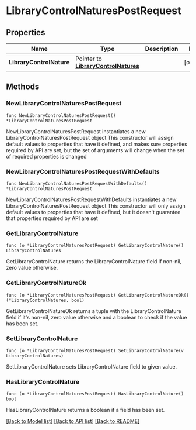 # LibraryControlNaturesPostRequest

## Properties

Name | Type | Description | Notes
------------ | ------------- | ------------- | -------------
**LibraryControlNature** | Pointer to [**LibraryControlNatures**](LibraryControlNatures.md) |  | [optional] 

## Methods

### NewLibraryControlNaturesPostRequest

`func NewLibraryControlNaturesPostRequest() *LibraryControlNaturesPostRequest`

NewLibraryControlNaturesPostRequest instantiates a new LibraryControlNaturesPostRequest object
This constructor will assign default values to properties that have it defined,
and makes sure properties required by API are set, but the set of arguments
will change when the set of required properties is changed

### NewLibraryControlNaturesPostRequestWithDefaults

`func NewLibraryControlNaturesPostRequestWithDefaults() *LibraryControlNaturesPostRequest`

NewLibraryControlNaturesPostRequestWithDefaults instantiates a new LibraryControlNaturesPostRequest object
This constructor will only assign default values to properties that have it defined,
but it doesn't guarantee that properties required by API are set

### GetLibraryControlNature

`func (o *LibraryControlNaturesPostRequest) GetLibraryControlNature() LibraryControlNatures`

GetLibraryControlNature returns the LibraryControlNature field if non-nil, zero value otherwise.

### GetLibraryControlNatureOk

`func (o *LibraryControlNaturesPostRequest) GetLibraryControlNatureOk() (*LibraryControlNatures, bool)`

GetLibraryControlNatureOk returns a tuple with the LibraryControlNature field if it's non-nil, zero value otherwise
and a boolean to check if the value has been set.

### SetLibraryControlNature

`func (o *LibraryControlNaturesPostRequest) SetLibraryControlNature(v LibraryControlNatures)`

SetLibraryControlNature sets LibraryControlNature field to given value.

### HasLibraryControlNature

`func (o *LibraryControlNaturesPostRequest) HasLibraryControlNature() bool`

HasLibraryControlNature returns a boolean if a field has been set.


[[Back to Model list]](../README.md#documentation-for-models) [[Back to API list]](../README.md#documentation-for-api-endpoints) [[Back to README]](../README.md)


